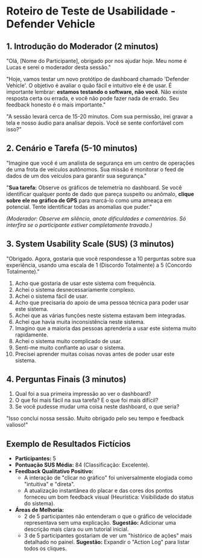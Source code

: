 # Roteiro de Teste de Usabilidade - Defender Vehicle

## 1. Introdução do Moderador (2 minutos)

"Olá, [Nome do Participante], obrigado por nos ajudar hoje. Meu nome é Lucas e serei o moderador desta sessão."

"Hoje, vamos testar um novo protótipo de dashboard chamado 'Defender Vehicle'. O objetivo é avaliar o quão fácil e intuitivo ele é de usar. É importante lembrar: **estamos testando o software, não você**. Não existe resposta certa ou errada, e você não pode fazer nada de errado. Seu feedback honesto é o mais importante."

"A sessão levará cerca de 15-20 minutos. Com sua permissão, irei gravar a tela e nosso áudio para analisar depois. Você se sente confortável com isso?"

## 2. Cenário e Tarefa (5-10 minutos)

"Imagine que você é um analista de segurança em um centro de operações de uma frota de veículos autônomos. Sua missão é monitorar o feed de dados de um dos veículos para garantir sua segurança."

"**Sua tarefa:** Observe os gráficos de telemetria no dashboard. Se você identificar qualquer ponto de dado que pareça suspeito ou anômalo, **clique sobre ele no gráfico de GPS** para marcá-lo como uma ameaça em potencial. Tente identificar todas as anomalias que puder."

*(Moderador: Observe em silêncio, anote dificuldades e comentários. Só interfira se o participante estiver completamente travado.)*

## 3. System Usability Scale (SUS) (3 minutos)

"Obrigado. Agora, gostaria que você respondesse a 10 perguntas sobre sua experiência, usando uma escala de 1 (Discordo Totalmente) a 5 (Concordo Totalmente)."

1.  Acho que gostaria de usar este sistema com frequência.
2.  Achei o sistema desnecessariamente complexo.
3.  Achei o sistema fácil de usar.
4.  Acho que precisaria do apoio de uma pessoa técnica para poder usar este sistema.
5.  Achei que as várias funções neste sistema estavam bem integradas.
6.  Achei que havia muita inconsistência neste sistema.
7.  Imagino que a maioria das pessoas aprenderia a usar este sistema muito rapidamente.
8.  Achei o sistema muito complicado de usar.
9.  Senti-me muito confiante ao usar o sistema.
10. Precisei aprender muitas coisas novas antes de poder usar este sistema.

## 4. Perguntas Finais (3 minutos)

1. Qual foi a sua primeira impressão ao ver o dashboard?
2. O que foi mais fácil na sua tarefa? E o que foi mais difícil?
3. Se você pudesse mudar uma coisa neste dashboard, o que seria?

"Isso conclui nossa sessão. Muito obrigado pelo seu tempo e feedback valioso!"

## Exemplo de Resultados Fictícios

- **Participantes:** 5
- **Pontuação SUS Média:** 84 (Classificação: Excelente).
- **Feedback Qualitativo Positivo:**
    - A interação de "clicar no gráfico" foi universalmente elogiada como "intuitiva" e "direta".
    - A atualização instantânea do placar e das cores dos pontos forneceu um bom feedback visual (Heurística: Visibilidade do status do sistema).
- **Áreas de Melhoria:**
    - 2 de 5 participantes não entenderam o que o gráfico de velocidade representava sem uma explicação. **Sugestão:** Adicionar uma descrição mais clara ou um tutorial inicial.
    - 3 de 5 participantes gostariam de ver um "histórico de ações" mais detalhado no painel. **Sugestão:** Expandir o "Action Log" para listar todos os cliques.